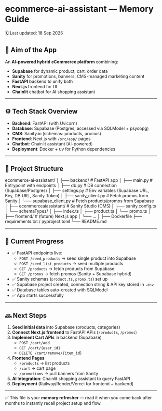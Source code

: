 # ecommerce-ai-assistant — Memory Guide

🗓️ Last updated: 18 Sep 2025

## 🎯 Aim of the App
An **AI-powered hybrid eCommerce platform** combining:
- **Supabase** for dynamic product, cart, order data
- **Sanity** for promotions, banners, CMS-managed marketing content
- **FastAPI** backend to unify both
- **Next.js** frontend for UI
- **Chainlit** chatbot for AI shopping assistant

---

## ⚙️ Tech Stack Overview
- **Backend**: FastAPI (with Uvicorn)  
- **Database**: Supabase (Postgres, accessed via SQLModel + psycopg)  
- **CMS**: Sanity.io (schemas: products, promos)  
- **Frontend**: Next.js with `/src/app/` pages  
- **Chatbot**: Chainlit assistant (AI-powered)  
- **Deployment**: Docker + uv for Python dependencies  

---

## 📂 Project Structure
ecommerce-ai-assistant/
│
├── backend/ # FastAPI app
│ ├── main.py # Entrypoint with endpoints
│ ├── db.py # DB connection (Supabase/Postgres)
│ ├── settings.py # Env variables (Supabase URL, Key, DB URL, Sanity Token)
│ ├── sanity_client.py # Fetch promos from Sanity
│ └── supabase_client.py # Fetch products/promos from Supabase
│
├── ecommerceaiassistant/ # Sanity Studio (CMS)
│ ├── sanity.config.ts
│ └── schemaTypes/
│ ├── index.ts
│ ├── product.ts
│ └── promo.ts
│
├── frontend/ # (future) Next.js app
│ └── ...
│
├── Dockerfile
├── requirements.txt / pyproject.toml
└── README.md


---

## 🚀 Current Progress
- ✅ FastAPI endpoints live:
  - `POST /seed_products` → seed single product into Supabase
  - `POST /seed_list_products` → seed multiple products
  - `GET /products` → fetch products from Supabase
  - `GET /promos` → fetch promos (Sanity + Supabase hybrid)
- ✅ Sanity schemas (`product.ts`, `promo.ts`) set up
- ✅ Supabase project created, connection string & API key stored in `.env`
- ✅ Database tables auto-created with SQLModel
- ✅ App starts successfully

---

## 🔜 Next Steps
1. **Seed initial data** into Supabase (products, categories)  
2. **Connect Next.js frontend** to FastAPI APIs (`/products`, `/promos`)  
3. **Implement Cart APIs** in backend (Supabase)  
   - `POST /cart/add`  
   - `GET /cart/{user_id}`  
   - `DELETE /cart/remove/{item_id}`  
4. **Frontend Pages**  
   - `/products` → list products  
   - `/cart` → cart page  
   - `/promotions` → pull banners from Sanity  
5. **AI Integration**: Chainlit shopping assistant to query FastAPI  
6. **Deployment** (Railway/Render/Vercel for frontend + backend)  

---

✅ This file is your **memory refresher** — read it when you come back after months to instantly recall project setup and flow.

